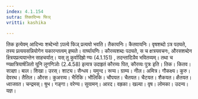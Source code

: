 ```yaml
---
index: 4.1.154
sutra: तिकादिभ्यः फिञ्
vritti: kashika

---
```

तिक इत्येवम् आदिभ्यः शब्देभ्यो ऽपत्ये फिञ् प्रत्ययो भवति। तैकायनिः। कैतवायनिः। वृषशब्दो ऽत्र पठ्यते, तस्य प्रत्ययसन्नियोगेन यकारन्तत्वम् इष्यते। वार्ष्यायणिः। कौरव्यशब्दः पठ्यते, स च क्षत्रयवचनः, औरसशब्देन क्ष्त्रियप्रत्ययान्तेन साहचर्यात्। यस् तु कुर्वादिह्रो ण्यः (4.1.151) , तदन्तादिञैव भवितव्यम्। तथा च ण्यक्षत्रियार्षञितो यूनि लुगणिञोः (2.4.58) इत्यत्र उदाहृतं कौरव्यः पित, कौरव्यः पुत्रः इति। तिक। कितव। सञ्ज्ञा। बाल। शिखा। उरस्। शाट्य। सैन्धव। यमुन्द। रूप्य। ग्राम्य। नील। अमित्र। गौकक्ष्य। कुरु। देवरथ। तैतिल। औरस। कुअरव्य। भैरिकि। भौलिकि। चौपयत। चैतयत। चैटयत। शैकयत। क्षैतयत। ध्वाजवत। चन्द्रमस्। षुभ। गङ्गा। वरेण्य। सुयामन्। आरद। वह्रका। खल्या। वृष। लोमका। उदन्य। यज्ञ।